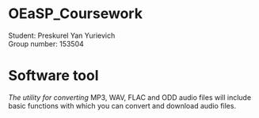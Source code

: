# OEaSP_Coursework

Student: Preskurel Yan Yurievich \
Group number: 153504

# Software tool

*The utility for converting* MP3, WAV, FLAC and ODD audio files will include basic functions with which you can convert and download audio files.
